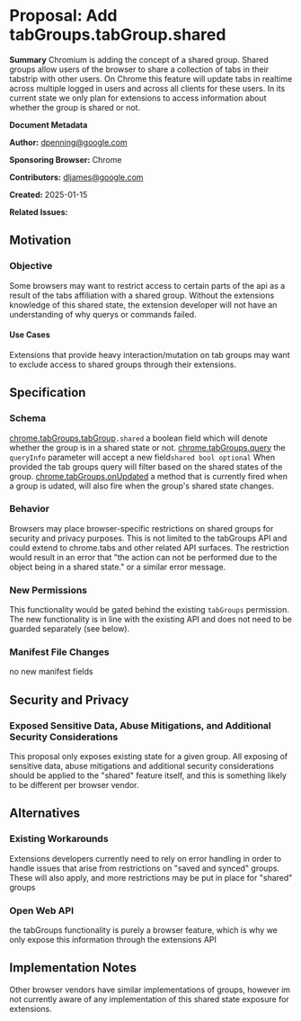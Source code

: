 # Proposal: Add tabGroups.tabGroup.shared
**Summary**
Chromium is adding the concept of a shared group. Shared groups allow users of the browser to share a collection of tabs in their tabstrip with other users.
On Chrome this feature will update tabs in realtime across multiple logged in users and across all clients for these users.
In its current state we only plan for extensions to access information about whether the group is shared or not.

**Document Metadata**

**Author:** dpenning@google.com

**Sponsoring Browser:** Chrome

**Contributors:** dljames@google.com

**Created:** 2025-01-15

**Related Issues:**

## Motivation

### Objective

Some browsers may want to restrict access to certain parts of the api as a result of the tabs affiliation with a shared group. Without the extensions knowledge of this shared state, the extension developer will not have an understanding of why querys or commands failed.

#### Use Cases

Extensions that provide heavy interaction/mutation on tab groups may want to exclude access to shared groups through their extensions.

## Specification

### Schema

[chrome.tabGroups.tabGroup](https://developer.chrome.com/docs/extensions/reference/api/tabGroups#type-TabGroup)`.shared`
a boolean field which will denote whether the group is in a shared state or not.
[chrome.tabGroups.query](https://developer.chrome.com/docs/extensions/reference/api/tabGroups#method-query)
the `queryInfo` parameter will accept a new field`shared bool optional` 
When provided the tab groups query will filter based on the shared states of the group.
[chrome.tabGroups.onUpdated](https://developer.chrome.com/docs/extensions/reference/api/tabGroups#event-onUpdated)
a method that is currently fired when a group is udated, will also fire when the group's shared state changes.
### Behavior

Browsers may place browser-specific restrictions on shared groups for security and privacy purposes. This is not limited to the tabGroups API and could extend to chrome.tabs and other related API surfaces. The restriction would result in an error that "the action can not be performed due to the object being in a shared state." or a similar error message.
### New Permissions

This functionality would be gated behind the existing `tabGroups` permission. The new functionality is in line with the existing API and does not need to be guarded separately (see below).
### Manifest File Changes

no new manifest fields

## Security and Privacy

### Exposed Sensitive Data, Abuse Mitigations, and Additional Security Considerations

This proposal only exposes existing state for a given group. All exposing of sensitive data, abuse mitigations and additional security considerations should be applied to the "shared" feature itself, and this is something likely to be different per browser vendor.

## Alternatives

### Existing Workarounds

Extensions developers currently need to rely on error handling in order to handle issues that arise from restrictions on "saved and synced" groups. These will also apply, and more restrictions may be 
put in place for "shared" groups

### Open Web API

the tabGroups functionality is purely a browser feature, which is why we only expose this information through the extensions API

## Implementation Notes

Other browser vendors have similar implementations of groups, however im not currently aware of any implementation of this shared state exposure for extensions.
